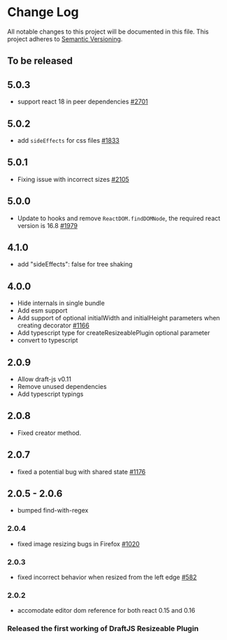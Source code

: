 # Change Log

All notable changes to this project will be documented in this file.
This project adheres to [Semantic Versioning](http://semver.org/).

## To be released

## 5.0.3

- support react 18 in peer dependencies [#2701](https://github.com/draft-js-plugins/draft-js-plugins/issues/2701)

## 5.0.2

- add `sideEffects` for css files [#1833](https://github.com/draft-js-plugins/draft-js-plugins/issues/1833)

## 5.0.1

- Fixing issue with incorrect sizes [#2105](https://github.com/draft-js-plugins/draft-js-plugins/issues/2105)

## 5.0.0

- Update to hooks and remove `ReactDOM.findDOMNode`, the required react version is 16.8 [#1979](https://github.com/draft-js-plugins/draft-js-plugins/issues/1979)

## 4.1.0

- add "sideEffects": false for tree shaking

## 4.0.0

- Hide internals in single bundle
- Add esm support
- Add support of optional initialWidth and initialHeight parameters when creating decorator [#1166](https://github.com/draft-js-plugins/draft-js-plugins/issues/1166)
- Add typescript type for createResizeablePlugin optional parameter
- convert to typescript

## 2.0.9

- Allow draft-js v0.11
- Remove unused dependencies
- Add typescript typings

## 2.0.8

- Fixed creator method.

## 2.0.7

- fixed a potential bug with shared state [#1176](https://github.com/draft-js-plugins/draft-js-plugins/issues/1176)

## 2.0.5 - 2.0.6

- bumped find-with-regex

### 2.0.4

- fixed image resizing bugs in Firefox [#1020](https://github.com/draft-js-plugins/draft-js-plugins/issues/1020)

### 2.0.3

- fixed incorrect behavior when resized from the left edge [#582](https://github.com/draft-js-plugins/draft-js-plugins/issues/582)

### 2.0.2

- accomodate editor dom reference for both react 0.15 and 0.16

### Released the first working of DraftJS Resizeable Plugin

